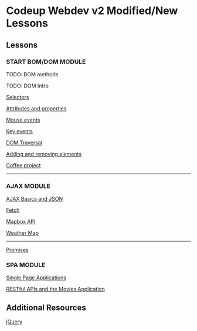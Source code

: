 # Codeup Webdev v2 Modified/New Lessons


## Lessons

### START BOM/DOM MODULE

TODO: BOM methods

TODO: DOM Intro

[Selectors](no_jquery/selectors.md)

[Attributes and properties](no_jquery/essential-methods/attributes-and-css.md)

[Mouse events](no_jquery/events/mouse-events.md)

[Key events](no_jquery/events/keyboard-events.md)

[DOM Traversal](no_jquery/essential-methods/traversing.md) 

[Adding and removing elements](no_jquery/add_remove.md)

[Coffee project](https://java.codeup.com/javascript-i/coffee-project/)

-------------------------------------------------

### AJAX MODULE

[AJAX Basics and JSON](no_jquery/ajax/index.md)

[Fetch](no_jquery/ajax/requests-and-responses.md)

[Mapbox API](https://java.codeup.com/jquery/mapbox-api/)

[Weather Map](no_jquery/ajax/weather-map.md)

-------------------------------------------------

[Promises](https://java.codeup.com/javascript-ii/promises/)


### SPA MODULE

[Single Page Applications](spa/index.md)

[RESTful APIs and the Movies Application](https://java.codeup.com/javascript-ii/RESTful-api/)


## Additional Resources

[jQuery](no_jquery/index.md)
